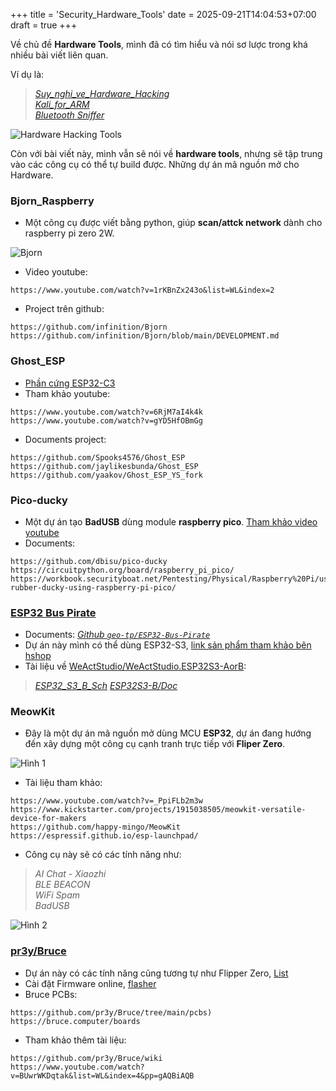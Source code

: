 +++
title = 'Security_Hardware_Tools'
date = 2025-09-21T14:04:53+07:00
draft = true
+++

Về chủ đề **Hardware Tools**, mình đã có tìm hiểu và nói sơ lược trong khá nhiều bài viết liên quan.

Ví dụ là:
> *[Suy_nghi_ve_Hardware_Hacking](https://blog.vinhld-homelab.io.vn/posts/others/suy_nghi_ve_hardware_hacking/)* </br>
> *[Kali_for_ARM](https://blog.vinhld-homelab.io.vn/posts/cybersecurity/kali_for_arm/)* </br>
> *[Bluetooth Sniffer](https://blog.vinhld-homelab.io.vn/posts/cybersecurity/technical/ble_sniffer/)* </br>

![Hardware Hacking Tools](/image/IoT/Hardware_Hacking.jpg)

Còn với bài viết này, mình vẫn sẽ nói về **hardware tools**, nhưng sẽ tập trung vào các công cụ có thể tự build được.
Những dự án mã nguồn mở cho Hardware.

### Bjorn_Raspberry
- Một công cụ được viết bằng python, giúp **scan/attck network** dành cho raspberry pi zero 2W.

![Bjorn](/image/CyberSecurity/Tools/Bjorn_Raspberry.png)

- Video youtube:
```
https://www.youtube.com/watch?v=1rKBnZx243o&list=WL&index=2
```
- Project trên github:
```
https://github.com/infinition/Bjorn
https://github.com/infinition/Bjorn/blob/main/DEVELOPMENT.md
```

### Ghost_ESP
- [Phần cứng ESP32-C3](https://hshop.vn/kit-phat-trien-wifi-ble5-risc-v-soc-esp32-c3-super-mini-4mb)
- Tham khảo youtube:
```
https://www.youtube.com/watch?v=6RjM7aI4k4k
https://www.youtube.com/watch?v=gYD5HfOBmGg
```
- Documents project:
```
https://github.com/Spooks4576/Ghost_ESP
https://github.com/jaylikesbunda/Ghost_ESP
https://github.com/yaakov/Ghost_ESP_YS_fork
```

### Pico-ducky
- Một dự án tạo **BadUSB** dùng module **raspberry pico**. [Tham khảo video youtube](https://www.youtube.com/watch?v=8obUvNkZdwc)
- Documents:
```
https://github.com/dbisu/pico-ducky
https://circuitpython.org/board/raspberry_pi_pico/
https://workbook.securityboat.net/Pentesting/Physical/Raspberry%20Pi/usb-rubber-ducky-using-raspberry-pi-pico/
```

### [ESP32 Bus Pirate](https://geo-tp.github.io/ESP32-Bus-Pirate/webflasher/)
- Documents: *[Github `geo-tp/ESP32-Bus-Pirate`](https://github.com/geo-tp/ESP32-Bus-Pirate/wiki)*
- Dự án này mình có thể dùng ESP32-S3, [link sản phẩm tham khảo bên hshop](https://hshop.vn/kit-phat-trien-wifi-ble-soc-esp32-s3-weact-esp32-s3-b-n16r8-espressif-devkitc-1-compatible)
- Tài liệu về [WeActStudio/WeActStudio.ESP32S3-AorB](https://github.com/WeActStudio/WeActStudio.ESP32S3-AorB):
> *[ESP32_S3_B_Sch](/docs/ESP32_Bus_Pirate/ESP32_S3_B_Sch.pdf)*
> *[ESP32S3-B/Doc](https://github.com/WeActStudio/WeActStudio.ESP32S3-AorB/tree/main/ESP32S3-B/Doc)* </br>

### MeowKit
- Đây là một dự án mã nguồn mở dùng MCU **ESP32**, dự án đang hướng đến xây dựng một công cụ cạnh tranh trực tiếp với **Fliper Zero**.

![Hình 1](/image/CyberSecurity/Tools/MeowKit/MeowKit_1.jpg)

- Tài liệu tham khảo:
```
https://www.youtube.com/watch?v=_PpiFLb2m3w
https://www.kickstarter.com/projects/1915038505/meowkit-versatile-device-for-makers
https://github.com/happy-mingo/MeowKit
https://espressif.github.io/esp-launchpad/
```
- Công cụ này sẽ có các tính năng như:
> *AI Chat - Xiaozhi* </br>
> *BLE BEACON* </br>
> *WiFi Spam* </br>
> *BadUSB* </br>

![Hình 2](/image/CyberSecurity/Tools/MeowKit/MeowKit_2.png)

### [pr3y/Bruce](https://github.com/pr3y/Bruce)
- Dự án này có các tính năng cũng tương tự như Flipper Zero, [List](https://github.com/pr3y/Bruce?tab=readme-ov-file#computer-list-of-features)
- Cài đặt Firmware online, [flasher](https://bruce.computer/flasher)
- Bruce PCBs:
```
https://github.com/pr3y/Bruce/tree/main/pcbs)
https://bruce.computer/boards
```
- Tham khảo thêm tài liệu:
```
https://github.com/pr3y/Bruce/wiki
https://www.youtube.com/watch?v=BUwrWKDqtak&list=WL&index=4&pp=gAQBiAQB
```



